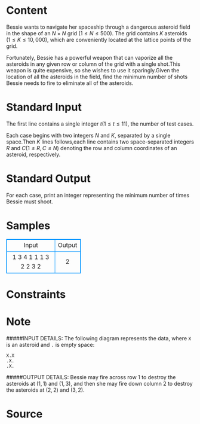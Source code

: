 
# Content

Bessie wants to navigate her spaceship through a dangerous asteroid field in the shape of an $N \times N$ grid $(1 \leq N \leq 500)$. The grid contains $K$ asteroids $(1 \leq K \leq 10,000)$, which are conveniently located at the lattice points of the grid.

Fortunately, Bessie has a powerful weapon that can vaporize all the asteroids in any given row or column of the grid with a single shot.This weapon is quite expensive, so she wishes to use it sparingly.Given the location of all the asteroids in the field, find the minimum number of shots Bessie needs to fire to eliminate all of the asteroids.

# Standard Input

The first line contains a single integer $t (1 \leq t \leq 11)$, the number of test cases.

Each case begins with two integers $N$ and $K$, separated by a single space.Then $K$ lines follows,each line contains two space-separated integers $R$ and $C (1 \leq R, C \leq N)$ denoting the row and column coordinates of an asteroid, respectively.

# Standard Output

For each case, print an integer representing the minimum number of times Bessie must shoot.

# Samples

<style>
        table,table tr th, table tr td { border:1px solid #0094ff; }
        table { width: 200px; min-height: 25px; line-height: 25px; text-align: center; border-collapse: collapse;}   
    </style>
<table>
	<tr>
		<td>Input</td>
		<td>Output</td>
	</tr>
<tr><td>1
3 4
1 1
1 3
2 2
3 2</td><td>2</td></tr></table>


# Constraints



# Note

#####INPUT DETAILS:
The following diagram represents the data, where `X` is an asteroid and `.` is empty space:
```
X.X
.X.
.X.
```
#####OUTPUT DETAILS:
Bessie may fire across row $1$ to destroy the asteroids at $(1,1)$ and $(1,3)$, and then she may fire down column $2$ to destroy the asteroids at $(2,2)$ and $(3,2)$.

# Source


